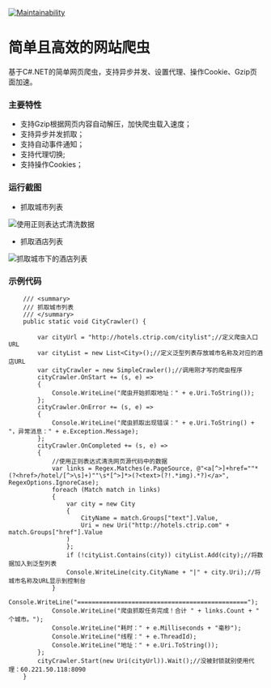  [![Maintainability](https://cloud.quality-gate.com/dashboard/api/badge?projectName=ACP-MICSIMLER&branchName=master)](https://cloud.quality-gate.com/dashboard/branches/567179#overview)

# 简单且高效的网站爬虫

基于C#.NET的简单网页爬虫，支持异步并发、设置代理、操作Cookie、Gzip页面加速。

### 主要特性

- 支持Gzip根据网页内容自动解压，加快爬虫载入速度；
- 支持异步并发抓取；
- 支持自动事件通知；
- 支持代理切换;
- 支持操作Cookies；


### 运行截图	

- 抓取城市列表

![使用正则表达式清洗数据](https://github.com/coldicelion/Simple-Web-Crawler/blob/master/Wesley.Crawler.SimpleCrawler/Images/3.%E4%BD%BF%E7%94%A8%E6%AD%A3%E5%88%99%E6%B8%85%E6%B4%97%E6%95%B0%E6%8D%AE.png?raw=true)


- 抓取酒店列表

![抓取城市下的酒店列表](https://github.com/coldicelion/Simple-Web-Crawler/blob/master/Wesley.Crawler.SimpleCrawler/Images/4.%E6%8A%93%E5%8F%96%E5%9F%8E%E5%B8%82%E4%B8%8B%E7%9A%84%E9%85%92%E5%BA%97%E5%88%97%E8%A1%A8.png?raw=true)


### 示例代码

        /// <summary>
        /// 抓取城市列表
        /// </summary>
        public static void CityCrawler() {
            
            var cityUrl = "http://hotels.ctrip.com/citylist";//定义爬虫入口URL
            var cityList = new List<City>();//定义泛型列表存放城市名称及对应的酒店URL
            var cityCrawler = new SimpleCrawler();//调用刚才写的爬虫程序
            cityCrawler.OnStart += (s, e) =>
            {
                Console.WriteLine("爬虫开始抓取地址：" + e.Uri.ToString());
            };
            cityCrawler.OnError += (s, e) =>
            {
                Console.WriteLine("爬虫抓取出现错误：" + e.Uri.ToString() + "，异常消息：" + e.Exception.Message);
            };
            cityCrawler.OnCompleted += (s, e) =>
            {
                //使用正则表达式清洗网页源代码中的数据
                var links = Regex.Matches(e.PageSource, @"<a[^>]+href=""*(?<href>/hotel/[^>\s]+)""\s*[^>]*>(?<text>(?!.*img).*?)</a>", RegexOptions.IgnoreCase);
                foreach (Match match in links)
                {
                    var city = new City
                    {
                        CityName = match.Groups["text"].Value,
                        Uri = new Uri("http://hotels.ctrip.com" + match.Groups["href"].Value
                    )
                    };
                    if (!cityList.Contains(city)) cityList.Add(city);//将数据加入到泛型列表
                    Console.WriteLine(city.CityName + "|" + city.Uri);//将城市名称及URL显示到控制台
                }
                Console.WriteLine("===============================================");
                Console.WriteLine("爬虫抓取任务完成！合计 " + links.Count + " 个城市。");
                Console.WriteLine("耗时：" + e.Milliseconds + "毫秒");
                Console.WriteLine("线程：" + e.ThreadId);
                Console.WriteLine("地址：" + e.Uri.ToString());
            };
            cityCrawler.Start(new Uri(cityUrl)).Wait();//没被封锁就别使用代理：60.221.50.118:8090
        }

	


